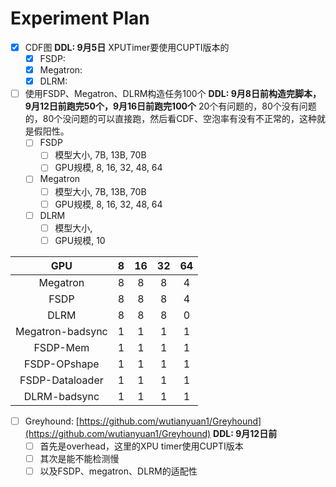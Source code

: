 # Experiment Plan
  - [x] CDF图 **DDL: 9月5日**
  XPUTimer要使用CUPTI版本的
    - [x] FSDP:
    - [x] Megatron:
    - [x] DLRM:
  - [ ] 使用FSDP、Megatron、DLRM构造任务100个 **DDL: 9月8日前构造完脚本，9月12日前跑完50个，9月16日前跑完100个**
    20个有问题的，80个没有问题的，80个没问题的可以直接跑，然后看CDF、空泡率有没有不正常的，这种就是假阳性。
    - [ ] FSDP
      - [ ] 模型大小, 7B, 13B, 70B
      - [ ] GPU规模, 8, 16, 32, 48, 64
    - [ ] Megatron
      - [ ] 模型大小, 7B, 13B, 70B
      - [ ] GPU规模, 8, 16, 32, 48, 64
    - [ ] DLRM
      - [ ] 模型大小,
      - [ ] GPU规模,
      10

|       GPU        |  8   |  16  |  32  |  64  |
| :--------------: | :--: | :--: | :--: | :--: |
|     Megatron     |  8   |  8   |  8   |  4   |
|       FSDP       |  8   |  8   |  8   |  4   |
|       DLRM       |  8   |  8   |  8   |  0   |
| Megatron-badsync |  1   |  1   |  1   |  1   |
|     FSDP-Mem     |  1   |  1   |  1   |  1   |
|   FSDP-OPshape   |  1   |  1   |  1   |  1   |
| FSDP-Dataloader  |  1   |  1   |  1   |  1   |
|   DLRM-badsync   |  1   |  1   |  1   |  1   |

  - [ ] Greyhound: [https://github.com/wutianyuan1/Greyhound](https://github.com/wutianyuan1/Greyhound) **DDL: 9月12日前**
    - [ ] 首先是overhead，这里的XPU timer使用CUPTI版本
    - [ ] 其次是能不能检测慢
    - [ ] 以及FSDP、megatron、DLRM的适配性
